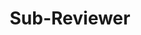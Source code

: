 ---
title: "Sub-Reviewer"
collection: teaching
type: "Conference"
permalink: /teaching/reviewing
venue: "CIKM 2020, ASONAM 2020"
date: 
location: ""
---